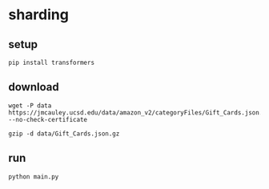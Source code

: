 # sharding

## setup

```shell
pip install transformers
```

## download

```shell
wget -P data https://jmcauley.ucsd.edu/data/amazon_v2/categoryFiles/Gift_Cards.json.gz --no-check-certificate
```

```shell
gzip -d data/Gift_Cards.json.gz
```

## run

```shell
python main.py
```
